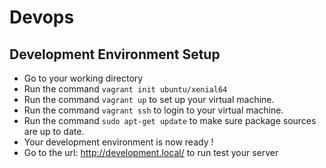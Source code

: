 # Devops
## Development Environment Setup
* Go to your working directory
* Run the command ```vagrant init ubuntu/xenial64```
* Run the command ```vagrant up``` to set up your virtual machine.
* Run the command ```vagrant ssh``` to login to your  virtual machine. 
* Run the command ```sudo apt-get update``` to make sure package sources are up to date.
* Your development environment is now ready !
* Go to the url: <http://development.local/> to run test your server

